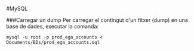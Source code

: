 #MySQL

###Carregar un dump
Per carregar el contingut d'un fitxer (dump) en una base de dades, executar la comanda:
```
mysql -u root -p prod_ega_accounts < Documents/BDs/prod_ega_accounts.sql
```
